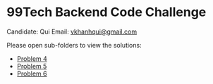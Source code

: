 # 99Tech Backend Code Challenge

Candidate: Qui
Email: vkhanhqui@gmail.com

Please open sub-folders to view the solutions:
- [Problem 4](./src/problem4/)
- [Problem 5](./src/problem5/)
- [Problem 6](./src/problem6/)
